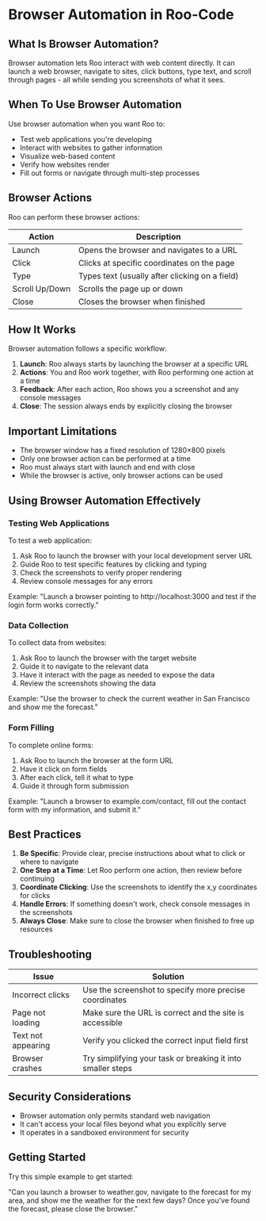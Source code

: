# Browser Automation in Roo-Code

## What Is Browser Automation?

Browser automation lets Roo interact with web content directly. It can launch a web browser, navigate to sites, click buttons, type text, and scroll through pages - all while sending you screenshots of what it sees.

## When To Use Browser Automation

Use browser automation when you want Roo to:
- Test web applications you're developing
- Interact with websites to gather information
- Visualize web-based content
- Verify how websites render
- Fill out forms or navigate through multi-step processes

## Browser Actions

Roo can perform these browser actions:

| Action | Description |
|--------|-------------|
| Launch | Opens the browser and navigates to a URL |
| Click | Clicks at specific coordinates on the page |
| Type | Types text (usually after clicking on a field) |
| Scroll Up/Down | Scrolls the page up or down |
| Close | Closes the browser when finished |

## How It Works

Browser automation follows a specific workflow:

1. **Launch**: Roo always starts by launching the browser at a specific URL
2. **Actions**: You and Roo work together, with Roo performing one action at a time
3. **Feedback**: After each action, Roo shows you a screenshot and any console messages
4. **Close**: The session always ends by explicitly closing the browser

## Important Limitations

- The browser window has a fixed resolution of 1280×800 pixels
- Only one browser action can be performed at a time
- Roo must always start with launch and end with close
- While the browser is active, only browser actions can be used

## Using Browser Automation Effectively

### Testing Web Applications

To test a web application:
1. Ask Roo to launch the browser with your local development server URL
2. Guide Roo to test specific features by clicking and typing
3. Check the screenshots to verify proper rendering
4. Review console messages for any errors

Example: "Launch a browser pointing to http://localhost:3000 and test if the login form works correctly."

### Data Collection

To collect data from websites:
1. Ask Roo to launch the browser with the target website
2. Guide it to navigate to the relevant data
3. Have it interact with the page as needed to expose the data
4. Review the screenshots showing the data

Example: "Use the browser to check the current weather in San Francisco and show me the forecast."

### Form Filling

To complete online forms:
1. Ask Roo to launch the browser at the form URL
2. Have it click on form fields
3. After each click, tell it what to type
4. Guide it through form submission

Example: "Launch a browser to example.com/contact, fill out the contact form with my information, and submit it."

## Best Practices

1. **Be Specific**: Provide clear, precise instructions about what to click or where to navigate
2. **One Step at a Time**: Let Roo perform one action, then review before continuing
3. **Coordinate Clicking**: Use the screenshots to identify the x,y coordinates for clicks
4. **Handle Errors**: If something doesn't work, check console messages in the screenshots
5. **Always Close**: Make sure to close the browser when finished to free up resources

## Troubleshooting

| Issue | Solution |
|-------|----------|
| Incorrect clicks | Use the screenshot to specify more precise coordinates |
| Page not loading | Make sure the URL is correct and the site is accessible |
| Text not appearing | Verify you clicked the correct input field first |
| Browser crashes | Try simplifying your task or breaking it into smaller steps |

## Security Considerations

- Browser automation only permits standard web navigation
- It can't access your local files beyond what you explicitly serve
- It operates in a sandboxed environment for security

## Getting Started

Try this simple example to get started:

"Can you launch a browser to weather.gov, navigate to the forecast for my area, and show me the weather for the next few days? Once you've found the forecast, please close the browser."